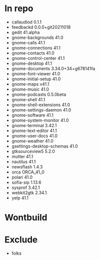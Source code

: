 # In repo
- callaudiod 0.1.1
- feedbackd 0.0.0+git20211018
- gedit 41.alpha
- gnome-backgrounds 41.0
- gnome-calls 41.1
- gnome-connections 41.1
- gnome-contacts 41.0
- gnome-control-center 41.1
- gnome-desktop 41.1
- gnome-documents 3.34.0+34+g678141fa
- gnome-font-viewer 41.0
- gnome-initial-setup 41.0
- gnome-maps v41.1
- gnome-music 41.0
- gnome-podcasts 0.5.0beta
- gnome-shell 41.1
- gnome-shell-extensions 41.0
- gnome-settings-daemon 41.0
- gnome-software 41.1
- gnome-system-monitor 41.0
- gnome-terminal 3.42.1
- gnome-text-editor 41.1
- gnome-user-docs 41.0
- gnome-weather 41.0
- gsettings-desktop-schemas 41.0
- gtksourceview5 5.2.0
- mutter 41.1
- nautilus 41.1
- newsflash 1.4.3
- orca ORCA_41_0
- polari 41.0
- sofia-sip 1.13.6
- sysprof 3.42.1
- webkit2gtk 2.34.1
- yelp 41.1

# Wontbuild

# Exclude
- folks
